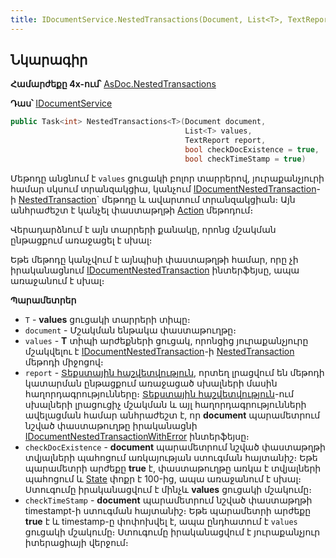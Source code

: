 ```yaml
---
title: IDocumentService.NestedTransactions(Document, List<T>, TextReport,bool, bool) մեթոդ
---
```


## Նկարագիր

**Համարժեքը 4x-ում՝** [AsDoc.NestedTransactions](https://armsoft.github.io/as4x-docs/HTM/ProgrGuide/Functions/ASDOC/NestedTransactions.html)

**Դաս՝** [IDocumentService](../IDocumentService.md)

```c#
public Task<int> NestedTransactions<T>(Document document, 
                                       List<T> values, 
                                       TextReport report,
                                       bool checkDocExistence = true, 
                                       bool checkTimeStamp = true)
```

Մեթոդը անցնում է `values` ցուցակի բոլոր տարրերով, յուրաքանչյուրի համար սկսում տրանզակցիա, կանչում [IDocumentNestedTransaction](../../types/IDocumentNestedTransaction.md)-ի [NestedTransaction](../../types/IDocumentNestedTransaction/NestedTransaction.md)` մեթոդը և ավարտում տրանզակցիան։ Այն անհրաժեշտ է կանչել փաստաթղթի [Action](../../definitions/document/Action.md) մեթոդում։

Վերադարձնում է այն տարրերի քանակը, որոնց մշակման ընթացքում առաջացել է սխալ։

Եթե մեթոդը կանչվում է այնպիսի փաստաթղթի համար, որը չի իրականացնում [IDocumentNestedTransaction](../../types/IDocumentNestedTransaction.md) ինտերֆեյսը, ապա առաջանում է սխալ։ 

**Պարամետրեր**

* `T` - **values** ցուցակի տարրերի տիպը։
* `document` - Մշակման ենթակա փաստաթուղթը։
* `values` - **T** տիպի արժեքների ցուցակ, որոնցից յուրաքանչյուրը մշակվելու է [IDocumentNestedTransaction](../../types/IDocumentNestedTransaction.md)-ի [NestedTransaction](../../types/IDocumentNestedTransaction/NestedTransaction.md) մեթոդի միջոցով։
* `report` - [Տեքստային հաշվետվություն](../../types/TextReport.md), որտեղ լրացվում են մեթոդի կատարման ընթացքում առաջացած սխալների մասին հաղորդագրությունները։ [Տեքստային հաշվետվություն](../../types/TextReport.md)-ում սխալների լրացուցիչ մշակման և այլ հաղորդագրությունների ավելացման համար անհրաժեշտ է, որ **document** պարամետրում նշված փաստաթուղթը իրականացնի [IDocumentNestedTransactionWithError](../../types/IDocumentNestedTransactionWithError.md) ինտերֆեյսը։
* `checkDocExistence` - **document** պարամետրում նշված փաստաթղթի տվյալների պահոցում առկայության ստուգման հայտանիշ։ Եթե պարամետրի արժեքը **true** է, փաստաթուղթը առկա է տվյալների պահոցում և [State](../../definitions/document/State.md) փոքր է 100-ից, ապա առաջանում է սխալ։ Ստուգումը իրականացվում է մինչև **values** ցուցակի մշակումը։
* `checkTimeStamp` - **document** պարամետրում նշված փաստաթղթի timestampt-ի ստուգման հայտանիշ։ Եթե պարամետրի արժեքը **true** է և timestamp-ը փոփոխվել է, ապա ընդհատում է `values` ցուցակի մշակումը։ Ստուգումը իրականացվում է յուրաքանչյուր իտերացիայի վերջում։
